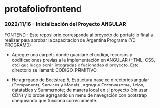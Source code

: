 # protafoliofrontend

### 2022/11/16 - Inicialización del Proyecto ANGULAR

FONTEND - Este repositorio corresponde al proyecto de portafolio final a realizar para aprobar la capacitacion de Argentina Programa (YO PROGRAMO)

*  Agregue una carpeta donde guardare el codigo, recursos y codificaciones previas a la Implementación en ANGULAR (HTML, CSS, etc) que luego serán integradas o fucionadas al proyecto. Este directorio se llamará: CODIGO_PRIMITIVO.

*  He agregado de Bootstrap 5, Estructura base de directorios angular (Components, Services y Models), agregue Fontawesome, Axios, datatables y Summernote; de manera local en el proyecto (sin usar CDN) y lo probe agregando un menu de navegación con bootstrap chequeando que funciona correctamente.

